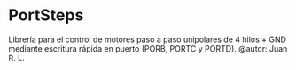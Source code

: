 # PortSteps
 
Librería para el control de motores paso a paso unipolares de 4 hilos + GND mediante escritura rápida en puerto (PORB, PORTC y PORTD).
@autor: Juan R. L.
